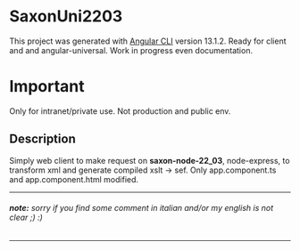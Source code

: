 # SaxonUni2203

This project was generated with [Angular CLI](https://github.com/angular/angular-cli) version 13.1.2.
Ready for client and and angular-universal.
Work in progress even documentation.

# Important

Only for intranet/private use. Not production and public env.

## Description

Simply web client to make request on **saxon-node-22_03**, node-express, to transform xml and generate compiled xslt -> sef.
Only app.component.ts and app.component.html modified.

--- 
###### **note:** sorry if you find some comment in italian and/or my english is not clear  ;) :)
---
